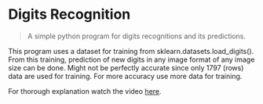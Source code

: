 # Digits Recognition
> A simple python program for digits recognitions and its predictions.

This program uses a dataset for training from sklearn.datasets.load_digits(). From this training, prediction of new digits in any image format of any image size can be done. Might not be perfectly accurate since only 1797 (rows) data are used for training. For more accuracy use more data for training.

For thorough explanation watch the video [here](https://www.youtube.com/watch?v=hB6IlpqHy-o).
